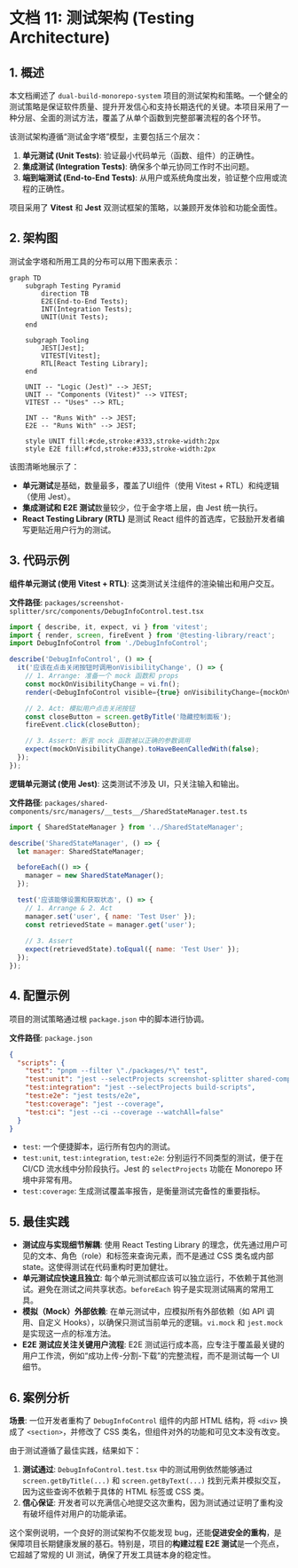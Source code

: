 
# 文档 11: 测试架构 (Testing Architecture)

## 1. 概述

本文档阐述了 `dual-build-monorepo-system` 项目的测试架构和策略。一个健全的测试策略是保证软件质量、提升开发信心和支持长期迭代的关键。本项目采用了一种分层、全面的测试方法，覆盖了从单个函数到完整部署流程的各个环节。

该测试架构遵循“测试金字塔”模型，主要包括三个层次：
1.  **单元测试 (Unit Tests)**: 验证最小代码单元（函数、组件）的正确性。
2.  **集成测试 (Integration Tests)**: 确保多个单元协同工作时不出问题。
3.  **端到端测试 (End-to-End Tests)**: 从用户或系统角度出发，验证整个应用或流程的正确性。

项目采用了 **Vitest** 和 **Jest** 双测试框架的策略，以兼顾开发体验和功能全面性。

## 2. 架构图

测试金字塔和所用工具的分布可以用下图来表示：

```mermaid
graph TD
    subgraph Testing Pyramid
        direction TB
        E2E(End-to-End Tests);
        INT(Integration Tests);
        UNIT(Unit Tests);
    end

    subgraph Tooling
        JEST[Jest];
        VITEST[Vitest];
        RTL[React Testing Library];
    end

    UNIT -- "Logic (Jest)" --> JEST;
    UNIT -- "Components (Vitest)" --> VITEST;
    VITEST -- "Uses" --> RTL;
    
    INT -- "Runs With" --> JEST;
    E2E -- "Runs With" --> JEST;

    style UNIT fill:#cde,stroke:#333,stroke-width:2px
    style E2E fill:#fcd,stroke:#333,stroke-width:2px
```
该图清晰地展示了：
*   **单元测试**是基础，数量最多，覆盖了UI组件（使用 Vitest + RTL）和纯逻辑（使用 Jest）。
*   **集成测试和 E2E 测试**数量较少，位于金字塔上层，由 Jest 统一执行。
*   **React Testing Library (RTL)** 是测试 React 组件的首选库，它鼓励开发者编写更贴近用户行为的测试。

## 3. 代码示例

**组件单元测试 (使用 Vitest + RTL)**:
这类测试关注组件的渲染输出和用户交互。

**文件路径**: `packages/screenshot-splitter/src/components/DebugInfoControl.test.tsx`
```typescript
import { describe, it, expect, vi } from 'vitest';
import { render, screen, fireEvent } from '@testing-library/react';
import DebugInfoControl from './DebugInfoControl';

describe('DebugInfoControl', () => {
  it('应该在点击关闭按钮时调用onVisibilityChange', () => {
    // 1. Arrange: 准备一个 mock 函数和 props
    const mockOnVisibilityChange = vi.fn();
    render(<DebugInfoControl visible={true} onVisibilityChange={mockOnVisibilityChange} />);

    // 2. Act: 模拟用户点击关闭按钮
    const closeButton = screen.getByTitle('隐藏控制面板');
    fireEvent.click(closeButton);

    // 3. Assert: 断言 mock 函数被以正确的参数调用
    expect(mockOnVisibilityChange).toHaveBeenCalledWith(false);
  });
});
```

**逻辑单元测试 (使用 Jest)**:
这类测试不涉及 UI，只关注输入和输出。

**文件路径**: `packages/shared-components/src/managers/__tests__/SharedStateManager.test.ts`
```javascript
import { SharedStateManager } from '../SharedStateManager';

describe('SharedStateManager', () => {
  let manager: SharedStateManager;

  beforeEach(() => {
    manager = new SharedStateManager();
  });

  test('应该能够设置和获取状态', () => {
    // 1. Arrange & 2. Act
    manager.set('user', { name: 'Test User' });
    const retrievedState = manager.get('user');
    
    // 3. Assert
    expect(retrievedState).toEqual({ name: 'Test User' });
  });
});
```

## 4. 配置示例

项目的测试策略通过根 `package.json` 中的脚本进行协调。

**文件路径**: `package.json`
```json
{
  "scripts": {
    "test": "pnpm --filter \"./packages/*\" test",
    "test:unit": "jest --selectProjects screenshot-splitter shared-components",
    "test:integration": "jest --selectProjects build-scripts",
    "test:e2e": "jest tests/e2e",
    "test:coverage": "jest --coverage",
    "test:ci": "jest --ci --coverage --watchAll=false"
  }
}
```
*   `test`: 一个便捷脚本，运行所有包内的测试。
*   `test:unit`, `test:integration`, `test:e2e`: 分别运行不同类型的测试，便于在 CI/CD 流水线中分阶段执行。Jest 的 `selectProjects` 功能在 Monorepo 环境中非常有用。
*   `test:coverage`: 生成测试覆盖率报告，是衡量测试完备性的重要指标。

## 5. 最佳实践

*   **测试应与实现细节解耦**: 使用 React Testing Library 的理念，优先通过用户可见的文本、角色（role）和标签来查询元素，而不是通过 CSS 类名或内部 state。这使得测试在代码重构时更加健壮。
*   **单元测试应快速且独立**: 每个单元测试都应该可以独立运行，不依赖于其他测试。避免在测试之间共享状态。`beforeEach` 钩子是实现测试隔离的常用工具。
*   **模拟（Mock）外部依赖**: 在单元测试中，应模拟所有外部依赖（如 API 调用、自定义 Hooks），以确保只测试当前单元的逻辑。`vi.mock` 和 `jest.mock` 是实现这一点的标准方法。
*   **E2E 测试应关注关键用户流程**: E2E 测试运行成本高，应专注于覆盖最关键的用户工作流，例如“成功上传-分割-下载”的完整流程，而不是测试每一个 UI 细节。

## 6. 案例分析

**场景**: 一位开发者重构了 `DebugInfoControl` 组件的内部 HTML 结构，将 `<div>` 换成了 `<section>`，并修改了 CSS 类名，但组件对外的功能和可见文本没有改变。

由于测试遵循了最佳实践，结果如下：
1.  **测试通过**: `DebugInfoControl.test.tsx` 中的测试用例依然能够通过 `screen.getByTitle(...)` 和 `screen.getByText(...)` 找到元素并模拟交互，因为这些查询不依赖于具体的 HTML 标签或 CSS 类。
2.  **信心保证**: 开发者可以充满信心地提交这次重构，因为测试通过证明了重构没有破坏组件对用户的功能承诺。

这个案例说明，一个良好的测试架构不仅能发现 bug，还能**促进安全的重构**，是保障项目长期健康发展的基石。特别是，项目的**构建过程 E2E 测试**是一个亮点，它超越了常规的 UI 测试，确保了开发工具链本身的稳定性。
